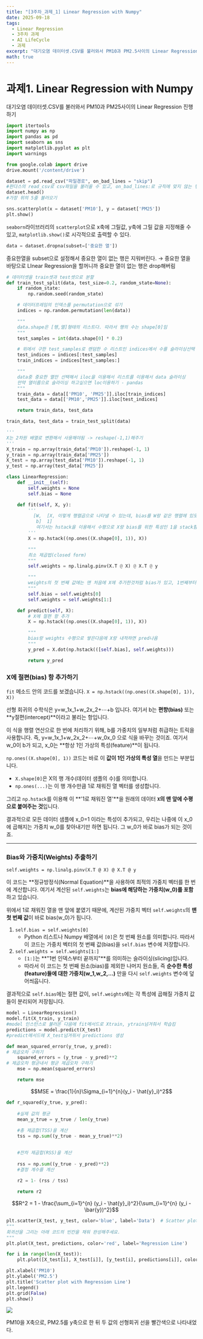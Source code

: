 ```yaml
---
title: "[3주차_과제_1] Linear Regression with Numpy"
date: 2025-09-18
tags:
  - Linear Regression
  - 3주차 과제
  - AI LifeCycle
  - 과제
excerpt: "대기오염 데이터셋.CSV를 불러와서 PM10과 PM2.5사이의 Linear Regression진행하기"
math: true
---
```


# 과제1. Linear Regression with Numpy

대기오염 데이터셋.CSV를 불러와서 PM10과 PM25사이의 Linear Regression 진행하기

```python
import itertools
import numpy as np
import pandas as pd
import seaborn as sns
import matplotlib.pyplot as plt
import warnings
```

```python
from google.colab import drive
drive.mount('/content/drive')
```

```python
dataset = pd.read_csv("파일경로", on_bad_lines = "skip")
#판다스의 read_csv로 csv파일을 불러올 수 있고, on_bad_lines:로 규칙에 맞지 않는 행은 스킵할 수 있다.
dataset.head()
#가장 위의 5줄 불러오기
```

```python
sns.scatterplot(x = dataset['PM10'], y = dataset['PM25'])
plt.show()
```

`seaborn`라이브러리의 `scatterplot`으로 x축에 그릴값, y축에 그릴 값을 지정해줄 수 있고, `matplotlib.show()`로 시각적으로 출력할 수 있다.

```python
data = dataset.dropna(subset=['중요한 열'])
```

중요한열을 subset으로 설정해서 중요한 열이 없는 행은 지워버린다. → 중요한 열을 바탕으로 LInear Regression을 할꺼니까 중요한 열이 없는 행은 drop해버림

```python
# 데이터셋을 train셋과 test셋으로 분할
def train_test_split(data, test_size=0.2, random_state=None):
    if random_state:
        np.random.seed(random_state)

    # 데이터프레임의 인덱스를 permutation으로 섞기
    indices = np.random.permutation(len(data))

    """
    data.shape은 [헹,열]형태의 리스트다. 따라서 행의 수는 shape[0]임
    """
    test_samples = int(data.shape[0] * 0.2)

    # 위에서 구한 test_samples로 랜덤한 수 리스트인 indices에서 수를 슬라이싱선택
    test_indices = indices[:test_samples]
    train_indices = indices[test_samples:]

    """
    data중 중요한 열만 선택해서 iloc을 이용해서 리스트를 이용해서 data 슬라이싱
    만약 열이름으로 슬라이싱 하고싶으면 loc이용하기 - pandas
    """
    train_data = data[['PM10', 'PM25']].iloc[train_indices]
    test_data = data[['PM10','PM25']].iloc[test_indices]

    return train_data, test_data

train_data, test_data = train_test_split(data)

'''
X는 2차원 배열로 변환해서 사용해야됨 -> reshape(-1,1)해주기
'''
X_train = np.array(train_data['PM10']).reshape(-1, 1)
y_train = np.array(train_data['PM25'])
X_test = np.array(test_data['PM10']).reshape(-1, 1)
y_test = np.array(test_data['PM25'])
```

```python
class LinearRegression:
    def __init__(self):
        self.weights = None
        self.bias = None

    def fit(self, X, y):
        '''
	      [W,  [X, 이렇게 행렬곱으로 나타낼 수 있는데, bias를 W랑 같은 행렬에 있도록 해서 추가함
	       b]  1]
	       여기서는 hstack을 이용해서 수평으로 X랑 bias를 위한 특성인 1을 stack함
        '''
        X = np.hstack((np.ones((X.shape[0], 1)), X))

        """
        최소 제곱법(closed form)
        """
        self.weights = np.linalg.pinv(X.T @ X) @ X.T @ y

        """
        weights의 첫 번째 값에는 맨 처음에 X에 추가한것처럼 bias가 있고, 1번째부터는 weights가 있음
        """
        self.bias = self.weights[0]
        self.weights = self.weights[1:]

    def predict(self, X):
        # X에 절편 항 추가
        X = np.hstack((np.ones((X.shape[0], 1)), X))

        """
        bias랑 weights 수평으로 쌓은다음에 X랑 내적하면 pred나옴
        """
        y_pred = X.dot(np.hstack(([self.bias], self.weights)))

        return y_pred
```

### X에 절편(bias) 항 추가하기

`fit` 메소드 안의 코드를 보겠습니다.
`X = np.hstack((np.ones((X.shape[0], 1)), X))`

선형 회귀의 수학식은 y=w_1x_1+w_2x_2+⋯+b 입니다. 여기서 b는 **편향(bias)** 또는 **y절편(intercept)**이라고 불리는 항입니다.

이 식을 행렬 연산으로 한 번에 처리하기 위해, b를 가중치의 일부처럼 취급하는 트릭을 사용합니다. 즉, y=w_1x_1+w_2x_2+⋯+w_0x_0 으로 식을 바꾸는 것이죠. 여기서 w_0이 b가 되고, x_0는 **항상 1인 가상의 특성(feature)**이 됩니다.

`np.ones((X.shape[0], 1))` 코드는 바로 이 **값이 1인 가상의 특성 열**을 만드는 부분입니다.

- `X.shape[0]`은 X의 행 개수(데이터 샘플의 수)를 의미합니다.
- `np.ones(...)`는 이 행 개수만큼 1로 채워진 열 벡터를 생성합니다.

그리고 `np.hstack`를 이용해 이 **'1로 채워진 열'**을 원래의 데이터 **`X`의 맨 앞에 수평으로 붙여주는 것**입니다.

결과적으로 모든 데이터 샘플에 x_0=1 이라는 특성이 추가되고, 우리는 나중에 이 x_0에 곱해지는 가중치 w_0를 찾아내기만 하면 됩니다. 그 w_0가 바로 bias가 되는 것이죠.

---

### Bias와 가중치(Weights) 추출하기

`self.weights = np.linalg.pinv(X.T @ X) @ X.T @ y`

이 코드는 **정규방정식(Normal Equation)**을 사용하여 최적의 가중치 벡터를 한 번에 계산합니다. 여기서 계산된 `self.weights`는 **bias에 해당하는 가중치(w_0)를 포함**하고 있습니다.

위에서 1로 채워진 열을 맨 앞에 붙였기 때문에, 계산된 가중치 벡터 `self.weights`의 **맨 첫 번째 값**이 바로 bias(w_0)가 됩니다.

1. `self.bias = self.weights[0]`
    - Python 리스트나 Numpy 배열에서 `[0]`은 첫 번째 원소를 의미합니다. 따라서 이 코드는 가중치 벡터의 첫 번째 값(bias)을 `self.bias` 변수에 저장합니다.
2. `self.weights = self.weights[1:]`
    - `[1:]`는 **"1번 인덱스부터 끝까지"**를 의미하는 슬라이싱(slicing)입니다.
    - 따라서 이 코드는 첫 번째 원소(bias)를 제외한 나머지 원소들, 즉 **순수한 특성(feature)들에 대한 가중치(w_1,w_2,…)** 만을 다시 `self.weights` 변수에 덮어씌웁니다.

결과적으로 `self.bias`에는 절편 값이, `self.weights`에는 각 특성에 곱해질 가중치 값들이 분리되어 저장됩니다.

```python
model = LinearRegression()
model.fit(X_train, y_train)
#model 인스턴스로 불러온 다음에 fit메서드로 Xtrain, ytrain넘겨줘서 학습킴
predictions = model.predict(X_test)
#predict메서드에 X_test넘겨줘서 predictions 생성
```

```python
def mean_squared_error(y_true, y_pred):
# 제곱오차 구하기
    squared_errors = (y_true - y_pred)**2
# 제곱오차 평균내서 평균 제곱오차 구하기
    mse = np.mean(squared_errors)

    return mse
```

$$MSE = \frac{1}{n}\Sigma_{i=1}^{n}(y_i - \hat{y}_i)^2$$

```python
def r_squared(y_true, y_pred):
    
    #실제 값의 평균
    mean_y_true = y_true / len(y_true)
  
    #총 제곱합(TSS)을 계산 
    tss = np.sum((y_true - mean_y_true)**2)

    
    #잔차 제곱합(RSS)을 계산
    
    rss = np.sum((y_true - y_pred)**2) 
    #결정 계수를 계산
    
    r2 = 1- (rss / tss)

    return r2
```

$$R^2 = 1 - \frac{\sum_{i=1}^{n} (y_i - \hat{y}_i)^2}{\sum_{i=1}^{n} (y_i - \bar{y})^2}$$

```python
plt.scatter(X_test, y_test, color='blue', label='Data')  # Scatter plot
"""
회귀선을 그리는 아래 코드의 빈칸을 채워 완성해주세요.
"""
plt.plot(X_test, predictions, color='red', label='Regression Line')

for i in range(len(X_test)):
    plt.plot([X_test[i], X_test[i]], [y_test[i], predictions[i]], color='gray', linestyle='--', linewidth=0.5)

plt.xlabel('PM10')
plt.ylabel('PM2.5')
plt.title('Scatter plot with Regression Line')
plt.legend()
plt.grid(False)
plt.show()
```
![](/assets/images/2025-09-18-14-04-58.png)

PM10을 X축으로, PM2.5를 y축으로 한 뒤 두 값의 선형회귀 선을 빨간색으로 나타내었다.